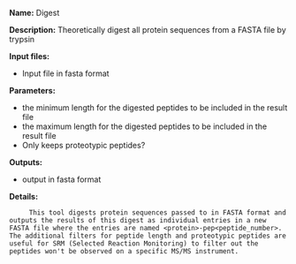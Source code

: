**Name:** Digest

**Description:**
Theoretically digest all protein sequences from a FASTA file by trypsin

**Input files:**
* Input file in fasta format

**Parameters:**
* the minimum length for the digested peptides to be included in the result file
* the maximum length for the digested peptides to be included in the result file
* Only keeps proteotypic peptides?

**Outputs:**
* output in fasta format

**Details:**

	     This tool digests protein sequences passed to in FASTA format and outputs the results of this digest as individual entries in a new FASTA file where the entries are named <protein>-pep<peptide_number>.  The additional filters for peptide length and proteotypic peptides are useful for SRM (Selected Reaction Monitoring) to filter out the peptides won't be observed on a specific MS/MS instrument.
	
